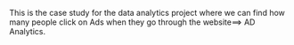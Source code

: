 This is the case study for the data analytics project where we can find how many people click on Ads when they go through the website==> AD Analytics.

